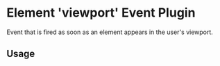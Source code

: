 # Element 'viewport' Event Plugin
Event that is fired as soon as an element appears in the user's viewport.

## Usage
